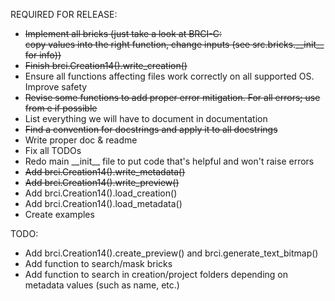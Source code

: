 REQUIRED FOR RELEASE:
- ~~Implement all bricks (just take a look at BRCI-C:  
copy values into the right function, change inputs (see src.bricks.\_\_init\_\_ for info))~~
- ~~Finish brci.Creation14().write_creation()~~
- Ensure all functions affecting files work correctly on all supported OS. Improve safety
- ~~Revise some functions to add proper error mitigation. For all errors; use from e if possible~~
- List everything we will have to document in documentation
- ~~Find a convention for docstrings and apply it to all docstrings~~
- Write proper doc & readme
- Fix all TODOs
- Redo main \_\_init\_\_ file to put code that's helpful and won't raise errors
- ~~Add brci.Creation14().write_metadata()~~
- ~~Add brci.Creation14().write_preview()~~
- Add brci.Creation14().load_creation()
- Add brci.Creation14().load_metadata()
- Create examples

TODO:
- Add brci.Creation14().create_preview() and brci.generate_text_bitmap()
- Add function to search/mask bricks
- Add function to search in creation/project folders depending on metadata values (such as name, etc.)